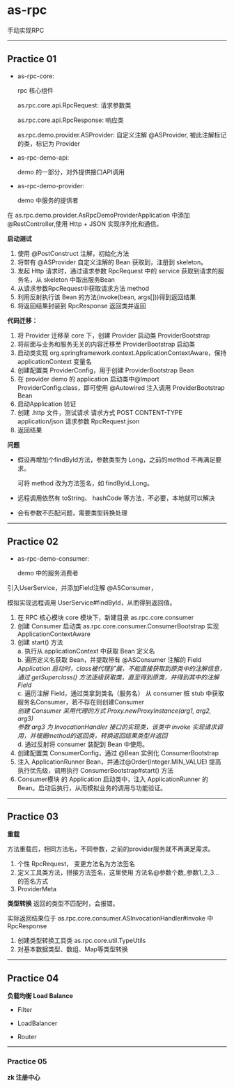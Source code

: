 # as-rpc
手动实现RPC

---

## Practice 01
- as-rpc-core:
    
    rpc 核心组件

    as.rpc.core.api.RpcRequest: 请求参数类

    as.rpc.core.api.RpcResponse: 响应类

    as.rpc.demo.provider.ASProvider: 自定义注解 @ASProvider, 被此注解标记的类，标记为 Provider

    

- as-rpc-demo-api:
    
    demo 的一部分，对外提供接口API调用

- as-rpc-demo-provider:

    demo 中服务的提供者

在 as.rpc.demo.provider.AsRpcDemoProviderApplication 中添加 @RestController,使用 Http + JSON 实现序列化和通信。

**启动测试**
1. 使用 @PostConstruct 注解，初始化方法
2. 将带有 @ASProvider 自定义注解的 Bean 获取到，注册到 skeleton。 
3. 发起 Http 请求时，通过请求参数 RpcRequest 中的 service 获取到请求的服务名，从 skeleton 中取出服务Bean
4. 从请求参数RpcRequest中获取请求方法 method
5. 利用反射执行该 Bean 的方法(invoke(bean, args[]))得到返回结果
6. 将返回结果封装到 RpcResponse 返回类并返回

**代码迁移：**
1. 将 Provider 迁移至 core 下，创建 Provider 启动类 ProviderBootstrap
2. 将前面与业务和服务无关的内容迁移至 ProviderBootstrap 启动类
3. 启动类实现 org.springframework.context.ApplicationContextAware，保持applicationContext 变量名
4. 创建配置类 ProviderConfig，用于创建 ProviderBootstrap Bean
5. 在 provider demo 的 application 启动类中@Import ProviderConfig.class，即可使用 @Autowired 注入调用 ProviderBootstrap Bean
6. 启动Application 验证
7. 创建 .http 文件，测试请求
   请求方式 POST
   CONTENT-TYPE application/json
   请求参数 RpcRequest json
8. 返回结果

**问题**

- 假设再增加个findById方法，参数类型为 Long，之前的method 不再满足要求。
    
    可将 method 改为方法签名，如 findById_Long。
- 远程调用依然有 toString、 hashCode 等方法，不必要，本地就可以解决
- 会有参数不匹配问题，需要类型转换处理

---

## Practice 02

- as-rpc-demo-consumer:

    demo 中的服务消费者

引入UserService，并添加Field注解 @ASConsumer， 

模拟实现远程调用 UserService#findById，从而得到返回值。

1. 在 RPC 核心模块 core 模块下，新建目录 as.rpc.core.consumer
2. 创建 Consumer 启动类 as.rpc.core.consumer.ConsumerBootstrap 实现 ApplicationContextAware
3. 创建 start() 方法 \
   a. 执行从 applicationContext 中获取 Bean 定义名 \
   b. 遍历定义名获取 Bean，并提取带有 @ASConsumer 注解的 Field\
      *Application 启动时，class被代理扩展，不能直接获取到原类中的注解信息，通过 getSuperclass() 方法逐级获取类，直至得到原类，并得到其中的注解Field*\
   c. 遍历注解 Field，通过类拿到类名（服务名） 从 consumer 桩 stub 中获取服务名Consumer，若不存在则创建Consumer \
      *创建 Consumer 采用代理的方式 Proxy.newProxyInstance(arg1, arg2, arg3)* \
      *参数 arg3 为 InvocationHandler 接口的实现类，该类中 invoke 实现请求调用，并根据method的返回类，转换返回结果类型并返回*\
   d. 通过反射将 consumer 装配到 Bean 中使用。
4. 创建配置类 ConsumerConfig，通过 @Bean 实例化 ConsumerBootstrap
5. 注入 ApplicationRunner Bean，并通过@Order(Integer.MIN_VALUE) 提高执行优先级，调用执行 ConsumerBootstrap#start() 方法
6. Consumer模块 的 Application 启动类中，注入 ApplicationRunner 的 Bean。启动后执行，从而模拟业务的调用与功能验证。
---
## Practice 03
**重载**

方法重载后，相同方法名，不同参数，之前的provider服务就不再满足需求。

1. 个性 RpcRequest， 变更方法名为方法签名
2. 定义工具类方法，拼接方法签名，这里使用 方法名@参数个数_参数1_2_3... 的签名方式
3. ProviderMeta

**类型转换**
返回的类型不匹配时，会报错。

实际返回结果位于 as.rpc.core.consumer.ASInvocationHandler#invoke 中 RpcResponse
1. 创建类型转换工具类 as.rpc.core.util.TypeUtils
2. 对基本数据类型、数组、Map等类型转换

--- 
## Practice 04
**负载均衡 Load Balance**

- Filter

- LoadBalancer

- Router

---
### Practice 05
**zk 注册中心**


